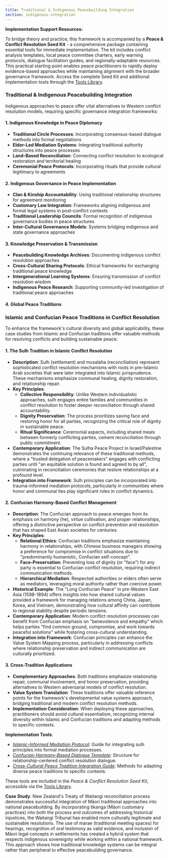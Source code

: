 ```yaml
---
title: Traditional & Indigenous Peacebuilding Integration
section: indigenous-integration
---
```


**Implementation Support Resources:**

To bridge theory and practice, this framework is accompanied by a **Peace & Conflict Resolution Seed Kit** - a comprehensive package containing essential tools for immediate implementation. The kit includes conflict analysis templates, local peace committee charters, early warning protocols, dialogue facilitation guides, and regionally-adaptable resources. This practical starting point enables peace practitioners to rapidly deploy evidence-based approaches while maintaining alignment with the broader governance framework. Access the complete Seed Kit and additional implementation tools through the [Tools Library](/framework/tools/peace).

### Traditional & Indigenous Peacebuilding Integration

Indigenous approaches to peace offer vital alternatives to Western conflict resolution models, requiring specific governance integration frameworks:

#### 1. Indigenous Knowledge in Peace Diplomacy
- **Traditional Circle Processes**: Incorporating consensus-based dialogue methods into formal negotiations
- **Elder-Led Mediation Systems**: Integrating traditional authority structures into peace processes
- **Land-Based Reconciliation**: Connecting conflict resolution to ecological restoration and territorial healing
- **Ceremonial Peace Protocols**: Incorporating rituals that provide cultural legitimacy to agreements

#### 2. Indigenous Governance in Peace Implementation
- **Clan & Kinship Accountability**: Using traditional relationship structures for agreement monitoring
- **Customary Law Integration**: Frameworks aligning indigenous and formal legal systems in post-conflict contexts
- **Traditional Leadership Councils**: Formal recognition of indigenous governance bodies in peace structures
- **Inter-Cultural Governance Models**: Systems bridging indigenous and state governance approaches

#### 3. Knowledge Preservation & Transmission
- **Peacebuilding Knowledge Archives**: Documenting indigenous conflict resolution approaches
- **Cross-Cultural Sharing Protocols**: Ethical frameworks for exchanging traditional peace knowledge
- **Intergenerational Learning Systems**: Ensuring transmission of conflict resolution wisdom
- **Indigenous Peace Research**: Supporting community-led investigation of traditional peace approaches

#### 4. Global Peace Traditions

### Islamic and Confucian Peace Traditions in Conflict Resolution

To enhance the framework's cultural diversity and global applicability, these case studies from Islamic and Confucian traditions offer valuable methods for resolving conflicts and building sustainable peace:

#### 1. The Sulh Tradition in Islamic Conflict Resolution
- **Description**: Sulh (settlement) and musalaha (reconciliation) represent sophisticated conflict resolution mechanisms with roots in pre-Islamic Arab societies that were later integrated into Islamic jurisprudence. These mechanisms emphasize communal healing, dignity restoration, and relationship repair.
- **Key Principles**:
  - **Collective Responsibility**: Unlike Western individualistic approaches, sulh engages entire families and communities in conflict resolution to foster deeper reconciliation through shared accountability.
  - **Dignity Preservation**: The process prioritizes saving face and restoring honor for all parties, recognizing the critical role of dignity in sustainable peace.
  - **Ritual Significance**: Ceremonial aspects, including shared meals between formerly conflicting parties, cement reconciliation through public commitment.
- **Contemporary Application**: The Sulha Peace Project in Israel/Palestine demonstrates the continuing relevance of these traditional methods, where a "trusted delegation of peacemakers" engages with conflicting parties until "an equitable solution is found and agreed to by all", culminating in reconciliation ceremonies that restore relationships at a profound level.
- **Integration into Framework**: Sulh principles can be incorporated into trauma-informed mediation protocols, particularly in communities where honor and communal ties play significant roles in conflict dynamics.

#### 2. Confucian Harmony-Based Conflict Management
- **Description**: The Confucian approach to peace emerges from its emphasis on harmony (he), virtue cultivation, and proper relationships, offering a distinctive perspective on conflict prevention and resolution that has shaped East Asian societies for centuries.
- **Key Principles**:
  - **Relational Ethics**: Confucian traditions emphasize maintaining harmony in relationships, with Chinese business managers showing a preference for compromise in conflict situations due to "predominantly humanistic, Confucian self-concept".
  - **Face-Preservation**: Preventing loss of dignity (or "face") for any party is essential to Confucian conflict resolution, requiring indirect communication methods.
  - **Hierarchical Mediation**: Respected authorities or elders often serve as mediators, leveraging moral authority rather than coercive power.
- **Historical Example**: The "Long Confucian Peace" in pre-Western East Asia (1598-1894) offers insights into how shared cultural values provided a framework for managing relations among China, Japan, Korea, and Vietnam, demonstrating how cultural affinity can contribute to regional stability despite periodic tensions.
- **Contemporary Application**: Modern conflict resolution processes can benefit from Confucian emphasis on "benevolence and empathy" which helps parties "find common ground, compromise, and work towards peaceful solutions" while fostering cross-cultural understanding.
- **Integration into Framework**: Confucian principles can enhance the Value System Mapping process, particularly in addressing conflicts where relationship preservation and indirect communication are culturally prioritized.

#### 3. Cross-Tradition Applications
- **Complementary Approaches**: Both traditions emphasize relationship repair, communal involvement, and honor preservation, providing alternatives to Western adversarial models of conflict resolution.
- **Value System Translation**: These traditions offer valuable reference points for the framework's developmental value systems approach, bridging traditional and modern conflict resolution methods.
- **Implementation Consideration**: When deploying these approaches, practitioners should avoid cultural essentialism, recognizing internal diversity within Islamic and Confucian traditions and adapting methods to specific contexts.

**Implementation Tools**:
- *[Islamic-Informed Mediation Protocol](/framework/tools/peace/islamic-mediation-protocol-en.pdf)*: Guide for integrating sulh principles into formal mediation processes.
- *[Confucian Harmony-Based Dialogue Template](/framework/tools/peace/confucian-dialogue-template-en.pdf)*: Structure for relationship-centered conflict resolution dialogue.
- *[Cross-Cultural Peace Tradition Integration Guide](/framework/tools/peace/cross-cultural-integration-guide-en.pdf)*: Methods for adapting diverse peace traditions to specific contexts.

These tools are included in the *Peace & Conflict Resolution Seed Kit*, accessible via the [Tools Library](/framework/tools/peace).

**Case Study**: New Zealand's Treaty of Waitangi reconciliation process demonstrates successful integration of Māori traditional approaches into national peacebuilding. By incorporating tikanga (Māori customary practices) into both the process and outcomes of addressing historical injustices, the Waitangi Tribunal has enabled more culturally legitimate and sustainable resolutions. The use of marae (traditional meeting spaces) for hearings, recognition of oral testimony as valid evidence, and inclusion of Māori legal concepts in settlements has created a hybrid system that respects indigenous sovereignty while working within a national framework. This approach shows how traditional knowledge systems can be integral rather than peripheral to effective peacebuilding governance.

